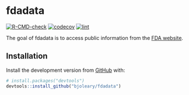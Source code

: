 
<!-- README.md is generated from README.Rmd. Please edit that file -->

# fdadata

<!-- badges: start -->

[![R-CMD-check](https://github.com/bjoleary/fdadata/workflows/R-CMD-check/badge.svg)](https://github.com/bjoleary/fdadata/actions)
[![codecov](https://codecov.io/gh/bjoleary/fdadata/branch/main/graph/badge.svg?token=1AZQLVTB0B)](https://codecov.io/gh/bjoleary/fdadata)
[![lint](https://github.com/bjoleary/fdadata/workflows/lint/badge.svg)](https://github.com/bjoleary/fdadata/actions)
<!-- badges: end -->

The goal of fdadata is to access public information from the [FDA
website](https://www.fda.gov).

## Installation

<!-- You can install the released version of fdadata from [CRAN](https://CRAN.R-project.org) with: -->

<!-- ``` r -->

<!-- install.packages("fdadata") -->

<!-- ``` -->

Install the development version from [GitHub](https://github.com/) with:

``` r
# install.packages("devtools")
devtools::install_github("bjoleary/fdadata")
```

<!-- ## Example -->

<!-- This is a basic example which shows you how to solve a common problem: -->

<!-- ```{r example} -->

<!-- library(fdadata) -->

<!-- ## basic example code -->

<!-- ``` -->
